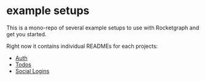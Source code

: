 # example setups

This is a mono-repo of several example setups  to use with Rocketgraph and get you started.

Right now it contains individual READMEs for each projects:

 - [Auth](https://github.com/RocketsGraphQL/example-setups/tree/master/auth)
 - [Todos](https://github.com/RocketsGraphQL/example-setups/tree/master/todos)
 - [Social Logins](https://github.com/RocketsGraphQL/example-setups/tree/master/social)
